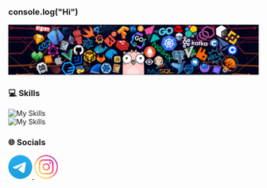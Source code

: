 ### console.log("Hi")

<img src="./assets/header_1.png" />

### 💻 Skills

![My Skills](https://skillicons.dev/icons?i=ts,js,react,redux,webpack,html,css,sass)
<br/>
![My Skills](https://skillicons.dev/icons?i=nodejs,express,mongodb,nest,postgres)

### 🌐 Socials

<a href="https://t.me/wildcandy" target="_blank">
    <img width="48px" height="48px" src="./assets/telegram.png" />
</a>
<a href="https://www.instagram.com/bogdaryan/" target="_blank">
    <img width="48px" height="48px" src="./assets/inst.png" />
</a>

